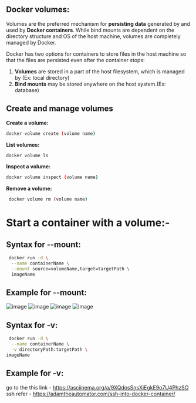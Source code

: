 ## Docker volumes:

Volumes are the preferred mechanism for **persisting data** generated by and used by **Docker containers**. While bind mounts are dependent on the directory structure and OS of the host machine, volumes are completely managed by Docker.

Docker has two options for containers to store files in the host machine so that the files are persisted even after the container stops:

   1. **Volumes** are stored in a part of the host filesystem, which is managed by (Ex: local directory)
   2. **Bind mounts** may be stored anywhere on the host system.(Ex: database)

## Create and manage volumes

**Create a volume:**
```bash 
docker volume create (volume name)
```
**List volumes:**
```bash 
docker volume ls
```
**Inspect a volume:**
```bash 
docker volume inspect (volume name)
```
**Remove a volume:**
```bash 
 docker volume rm (volume name)
```

# Start a container with a volume:-
**Syntax for --mount:**
---
```bash 
 docker run -d \
  --name containerName \
  --mount source=volumeName,target=targetPath \
  imageName
```
**Example for --mount:**
---
![image](https://user-images.githubusercontent.com/91359308/168979047-71eb5f3b-bc45-469e-a582-81824d027893.png)
![image](https://user-images.githubusercontent.com/91359308/168979138-65a4a360-c823-4375-95f2-fbb937378ef5.png)
![image](https://user-images.githubusercontent.com/91359308/168979219-683cca72-d43b-4b75-8abd-12e83f10c185.png)
![image](https://user-images.githubusercontent.com/91359308/168979278-96f68994-8dbe-4024-9b16-1dd0761864d1.png)

**Syntax for -v:**
---
```bash
 docker run -d \
  --name containerName \
  -v directoryPath:targetPath \
imageName
```
**Example for -v:**
---
go to the this link - https://asciinema.org/a/9XQdosSnsXiEgkE9o7U4PhzSO
ssh refer - https://adamtheautomator.com/ssh-into-docker-container/
